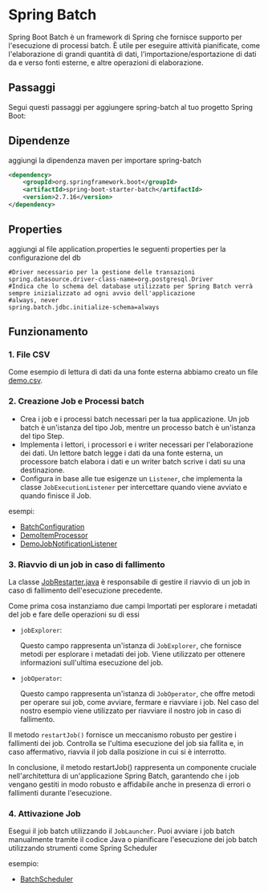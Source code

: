 # Spring Batch

Spring Boot Batch è un framework di Spring che fornisce supporto per l'esecuzione di processi batch. È utile per eseguire attività pianificate, come l'elaborazione di grandi quantità di dati, l'importazione/esportazione di dati da e verso fonti esterne, e altre operazioni di elaborazione.

## Passaggi

Segui questi passaggi per aggiungere spring-batch al tuo progetto Spring Boot:

## Dipendenze

aggiungi la dipendenza maven per importare spring-batch

```xml
<dependency>
    <groupId>org.springframework.boot</groupId>
    <artifactId>spring-boot-starter-batch</artifactId>
    <version>2.7.16</version>
</dependency>
```

## Properties

aggiungi al file application.properties le seguenti properties per la configurazione del db

```properties
#Driver necessario per la gestione delle transazioni
spring.datasource.driver-class-name=org.postgresql.Driver
#Indica che lo schema del database utilizzato per Spring Batch verrà sempre inizializzato ad ogni avvio dell'applicazione
#always, never
spring.batch.jdbc.initialize-schema=always
```

## Funzionamento

### 1. File CSV

Come esempio di lettura di dati da una fonte esterna abbiamo creato un file [demo.csv](..%2F..%2Fsrc%2Fmain%2Fresources%2Fdemo.csv).

### 2. Creazione Job e Processi batch

- Crea i job e i processi batch necessari per la tua applicazione. Un job batch è un'istanza del tipo Job, mentre un processo batch è un'istanza del tipo Step.
- Implementa i lettori, i processori e i writer necessari per l'elaborazione dei dati. Un lettore batch legge i dati da una fonte esterna, un processore batch elabora i dati e un writer batch scrive i dati su una destinazione.
- Configura in base alle tue esigenze un `Listener`, che implementa la classe `JobExecutionListener` per intercettare quando viene avviato e quando finisce il Job.

esempi:
- [BatchConfiguration](..%2F..%2Fsrc%2Fmain%2Fjava%2Fit%2Fkrisopea%2Fspringcors%2Fbatchprocessing%2Fconfig%2FBatchConfiguration.java)
- [DemoItemProcessor](..%2F..%2Fsrc%2Fmain%2Fjava%2Fit%2Fkrisopea%2Fspringcors%2Fbatchprocessing%2FDemoItemProcessor.java)
- [DemoJobNotificationListener](..%2F..%2Fsrc%2Fmain%2Fjava%2Fit%2Fkrisopea%2Fspringcors%2Fbatchprocessing%2FDemoJobNotificationListener.java)

### 3. Riavvio di un job in caso di fallimento

La classe [JobRestarter.java](..%2F..%2Fsrc%2Fmain%2Fjava%2Fit%2Fkrisopea%2Fspringcors%2Fbatchprocessing%2FJobRestarter.java) è responsabile di gestire il riavvio di un job in caso di fallimento dell'esecuzione precedente.


Come prima cosa instanziamo due campi Importati per esplorare i metadati del job e fare delle operazioni su di essi

* `jobExplorer`:

  Questo campo rappresenta un'istanza di `JobExplorer`, che fornisce metodi per esplorare i metadati dei job. Viene utilizzato per ottenere informazioni sull'ultima esecuzione del job.


* `jobOperator`:

    Questo campo rappresenta un'istanza di `JobOperator`, che offre metodi per operare sui job, come avviare, fermare e riavviare i job. Nel caso del nostro esempio viene utilizzato per riavviare il nostro job in caso di fallimento.

Il metodo `restartJob()` fornisce un meccanismo robusto per gestire i fallimenti dei job. Controlla se l'ultima esecuzione del job sia fallita e, in caso affermativo, riavvia il job dalla posizione in cui si è interrotto.

In conclusione, il metodo restartJob() rappresenta un componente cruciale nell'architettura di un'applicazione Spring Batch, garantendo che i job vengano gestiti in modo robusto e affidabile anche in presenza di errori o fallimenti durante l'esecuzione.


### 4. Attivazione Job

Esegui il job batch utilizzando il `JobLauncher`. Puoi avviare i job batch manualmente tramite il codice Java o pianificare l'esecuzione dei job batch utilizzando strumenti come Spring Scheduler

esempio:
- [BatchScheduler](..%2F..%2Fsrc%2Fmain%2Fjava%2Fit%2Fkrisopea%2Fspringcors%2Fbatchprocessing%2Fconfig%2FBatchScheduler.java)
